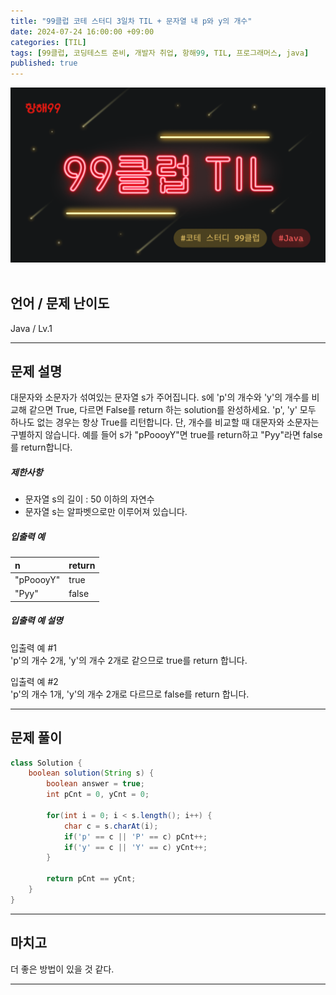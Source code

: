 ```yaml
---
title: "99클럽 코테 스터디 3일차 TIL + 문자열 내 p와 y의 개수"
date: 2024-07-24 16:00:00 +09:00
categories: [TIL]
tags: [99클럽, 코딩테스트 준비, 개발자 취업, 항해99, TIL, 프로그래머스, java]
published: true
---
```


![99club](/assets/img/java/til/99club_1.png)<br/><br/>

## **언어 / 문제 난이도** ##
Java / Lv.1

------

## **문제 설명** ##
대문자와 소문자가 섞여있는 문자열 s가 주어집니다. s에 'p'의 개수와 'y'의 개수를 비교해 같으면 True, 다르면 False를 return 하는 solution를 완성하세요.
'p', 'y' 모두 하나도 없는 경우는 항상 True를 리턴합니다. 단, 개수를 비교할 때 대문자와 소문자는 구별하지 않습니다.
예를 들어 s가 "pPoooyY"면 true를 return하고 "Pyy"라면 false를 return합니다.

##### 제한사항
- 문자열 s의 길이 : 50 이하의 자연수
- 문자열 s는 알파벳으로만 이루어져 있습니다.

##### 입출력 예

| n     | return |
|:------|:-------|
| "pPoooyY" | true    |
| "Pyy" | false      |

##### 입출력 예 설명
입출력 예 #1<br/>
'p'의 개수 2개, 'y'의 개수 2개로 같으므로 true를 return 합니다.

입출력 예 #2<br/>
'p'의 개수 1개, 'y'의 개수 2개로 다르므로 false를 return 합니다.

------

## **문제 풀이** ##
~~~java
class Solution {
    boolean solution(String s) {
        boolean answer = true;
        int pCnt = 0, yCnt = 0;

        for(int i = 0; i < s.length(); i++) {
            char c = s.charAt(i);
            if('p' == c || 'P' == c) pCnt++;
            if('y' == c || 'Y' == c) yCnt++;
        }

        return pCnt == yCnt;
    }
}
~~~
------

## **마치고** ##
더 좋은 방법이 있을 것 같다.

------
